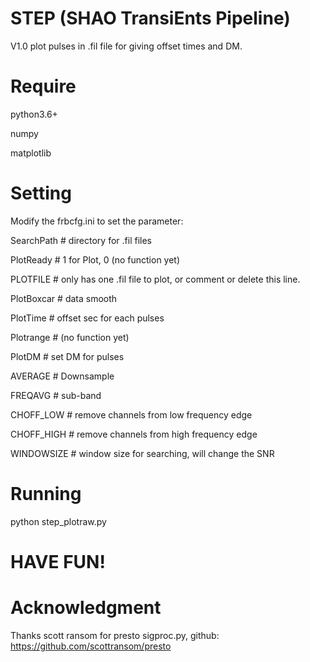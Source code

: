 # STEP (SHAO TransiEnts Pipeline)
V1.0 plot pulses in .fil file for giving offset times and DM.

# Require
python3.6+

numpy

matplotlib

# Setting
Modify the frbcfg.ini to set the parameter:

SearchPath  # directory for .fil files

PlotReady   # 1 for Plot, 0 (no function yet)

PLOTFILE    # only has one .fil file to plot, or comment or delete this line.  

PlotBoxcar  # data smooth

PlotTime    # offset sec for each pulses

Plotrange   # (no function yet)

PlotDM      # set DM for pulses

AVERAGE     # Downsample

FREQAVG     # sub-band

CHOFF_LOW   # remove channels from low frequency edge

CHOFF_HIGH  # remove channels from high frequency edge

WINDOWSIZE  # window size for searching, will change the SNR

# Running
python step_plotraw.py

# HAVE FUN!

# Acknowledgment
Thanks scott ransom for presto sigproc.py, github: https://github.com/scottransom/presto
